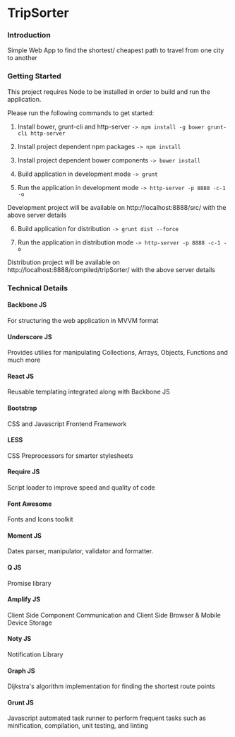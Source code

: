 # TripSorter

### Introduction

Simple Web App to find the shortest/ cheapest path to travel from one city to another

### Getting Started

This project requires Node to be installed in order to build and run the application.

Please run the following commands to get started:

1. Install bower, grunt-cli and http-server
```-> npm install -g bower grunt-cli http-server```

2. Install project dependent npm packages
```-> npm install```

3. Install project dependent bower components
```-> bower install```

4. Build application in development mode
```-> grunt```

5. Run the application in development mode
```-> http-server -p 8888 -c-1 -o```

Development project will be available on http://localhost:8888/src/ with the above server details

6. Build application for distribution
```-> grunt dist --force```

7. Run the application in distribution mode
```-> http-server -p 8888 -c-1 -o```

Distribution project will be available on http://localhost:8888/compiled/tripSorter/ with the above server details

### Technical Details

#### Backbone JS

For structuring the web application in MVVM format

#### Underscore JS

Provides utilies for manipulating Collections, Arrays, Objects, Functions and much more

#### React JS

Reusable templating integrated along with Backbone JS

#### Bootstrap

CSS and Javascript Frontend Framework

#### LESS

CSS Preprocessors for smarter stylesheets

#### Require JS

Script loader to improve speed and quality of code

#### Font Awesome

Fonts and Icons toolkit

#### Moment JS

Dates parser, manipulator, validator and formatter.

#### Q JS

Promise library

#### Amplify JS

Client Side Component Communication and Client Side Browser & Mobile Device Storage

#### Noty JS

Notification Library

#### Graph JS

Dijkstra's algorithm implementation for finding the shortest route points

#### Grunt JS

Javascript automated task runner to perform frequent tasks such as minification, compilation, unit testing, and linting
